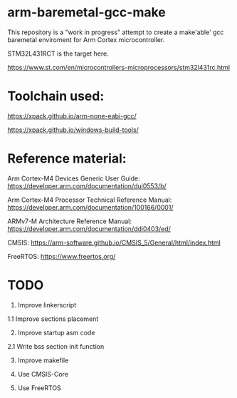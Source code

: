 # arm-baremetal-gcc-make

This repository is a "work in progress" attempt to create a
make'able' gcc baremetal enviroment for Arm Cortex microcontroller.

STM32L431RCT is the target here.

https://www.st.com/en/microcontrollers-microprocessors/stm32l431rc.html

# Toolchain used:

https://xpack.github.io/arm-none-eabi-gcc/

https://xpack.github.io/windows-build-tools/

# Reference material:

Arm Cortex-M4 Devices Generic User Guide: https://developer.arm.com/documentation/dui0553/b/

Arm Cortex-M4 Processor Technical Reference Manual: https://developer.arm.com/documentation/100166/0001/

ARMv7-M Architecture Reference Manual: https://developer.arm.com/documentation/ddi0403/ed/

CMSIS: https://arm-software.github.io/CMSIS_5/General/html/index.html

FreeRTOS: https://www.freertos.org/


# TODO
1. Improve linkerscript

1.1 Improve sections placement

2. Improve startup asm code

2.1 Write bss section init function

3. Improve makefile

4. Use CMSIS-Core

5. Use FreeRTOS
